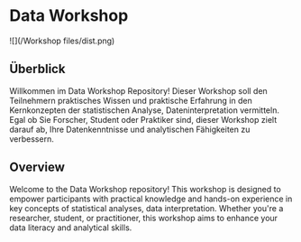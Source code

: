 # Data Workshop
![](/Workshop files/dist.png)

## Überblick

Willkommen im Data Workshop Repository! Dieser Workshop soll den Teilnehmern praktisches Wissen und praktische Erfahrung in den Kernkonzepten der statistischen Analyse, Dateninterpretation vermitteln. Egal ob Sie Forscher, Student oder Praktiker sind, dieser Workshop zielt darauf ab, Ihre Datenkenntnisse und analytischen Fähigkeiten zu verbessern.


## Overview

Welcome to the Data Workshop repository! This workshop is designed to empower participants with practical knowledge and hands-on experience in key concepts of statistical analyses, data interpretation. Whether you're a researcher, student, or practitioner, this workshop aims to enhance your data literacy and analytical skills.
